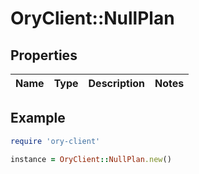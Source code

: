 # OryClient::NullPlan

## Properties

| Name | Type | Description | Notes |
| ---- | ---- | ----------- | ----- |

## Example

```ruby
require 'ory-client'

instance = OryClient::NullPlan.new()
```

